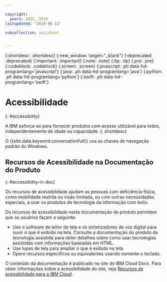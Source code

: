 ```yaml
---

copyright:
  years: 2015, 2019
lastupdated: "2019-06-11"

subcollection: assistant


---
```


{:shortdesc: .shortdesc}
{:new_window: target="_blank"}
{:deprecated: .deprecated}
{:important: .important}
{:note: .note}
{:tip: .tip}
{:pre: .pre}
{:codeblock: .codeblock}
{:screen: .screen}
{:javascript: .ph data-hd-programlang='javascript'}
{:java: .ph data-hd-programlang='java'}
{:python: .ph data-hd-programlang='python'}
{:swift: .ph data-hd-programlang='swift'}

# Acessibilidade
{: #accessibility}

A IBM esforça-se para fornecer produtos com acesso utilizável para todos, independentemente de idade ou capacidade.
{: shortdesc}

O {{site.data.keyword.conversationfull}} usa as chaves de navegação padrão do Windows.

## Recursos de Acessibilidade na Documentação do Produto
{: #accessibility-in-doc}

Os recursos de acessibilidade ajudam as pessoas com deficiência física, como mobilidade restrita ou visão limitada, ou com outras necessidades especiais, a usar os produtos de tecnologia da informação com êxito.

Os recursos de acessibilidade nesta documentação do produto permitem que os usuários façam o seguinte:

- Use o software de leitor de tela e os sintetizadores de voz digital para ouvir o que é exibido na tela. Consulte a documentação do produto da tecnologia assistida para obter detalhes sobre como usar tecnologias assistidas com informações baseadas em HTML.
- Use lupas de tela para ampliar o que é exibido na tela.
- Opere recursos específicos ou equivalentes usando somente o teclado.

O conteúdo da documentação é publicado no site do IBM Cloud Docs. Para obter informações sobre a acessibilidade do site, veja [Recursos de acessibilidade para o IBM Cloud](/docs/overview/accessibility?topic=overview-accessibility-platform).
